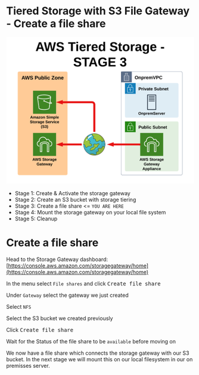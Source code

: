 # Tiered Storage with S3 File Gateway - Create a file share

![Architecture](https://github.com/fldbock/aws-tiered-storage/blob/main/02_LABINSTRUCTIONS/STAGE3.png)

- Stage 1: Create & Activate the storage gateway
- Stage 2: Create an S3 bucket with storage tiering
- Stage 3: Create a file share <= `YOU ARE HERE`
- Stage 4: Mount the storage gateway on your local file system
- Stage 5: Cleanup

# Create a file share

Head to the Storage Gateway dashboard: [https://console.aws.amazon.com/storagegateway/home](https://console.aws.amazon.com/storagegateway/home)

In the menu select `File shares` and click <kbd>Create file share</kbd>

Under `Gateway` select the gateway we just created

Select `NFS`

Select the S3 bucket we created previously

Click <kbd>Create file share</kbd>

Wait for the Status of the file share to be `available` before moving on

We now have a file share which connects the storage gateway with our S3 bucket.
In the next stage we will mount this on our local filesystem in our on premisses server.